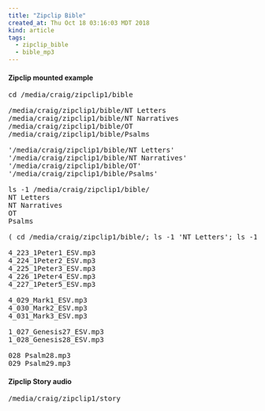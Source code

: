 ```yaml
---
title: "Zipclip Bible"
created_at: Thu Oct 18 03:16:03 MDT 2018
kind: article
tags:
  - zipclip_bible
  - bible_mp3
---
```


<h4>Zipclip mounted example</h4>

<pre>
cd /media/craig/zipclip1/bible

/media/craig/zipclip1/bible/NT Letters
/media/craig/zipclip1/bible/NT Narratives
/media/craig/zipclip1/bible/OT
/media/craig/zipclip1/bible/Psalms

'/media/craig/zipclip1/bible/NT Letters'
'/media/craig/zipclip1/bible/NT Narratives'
'/media/craig/zipclip1/bible/OT'
'/media/craig/zipclip1/bible/Psalms'

ls -1 /media/craig/zipclip1/bible/
NT Letters
NT Narratives
OT
Psalms

( cd /media/craig/zipclip1/bible/; ls -1 'NT Letters'; ls -1 'NT Narratives'; ls -1 OT; ls -1 Psalms)

4_223_1Peter1_ESV.mp3
4_224_1Peter2_ESV.mp3
4_225_1Peter3_ESV.mp3
4_226_1Peter4_ESV.mp3
4_227_1Peter5_ESV.mp3

4_029_Mark1_ESV.mp3
4_030_Mark2_ESV.mp3
4_031_Mark3_ESV.mp3

1_027_Genesis27_ESV.mp3
1_028_Genesis28_ESV.mp3

028 Psalm28.mp3
029 Psalm29.mp3
</pre>

<h4>Zipclip Story audio</h4>

<pre>
/media/craig/zipclip1/story
</pre>

<!--
html boilerplate fragments
<a href="" target="_blank"></a>
<a name=""></a>
<img src="" width="400px">
<ul>
  <li></li>
  <li><a href="" target="_blank"></a></li>
</ul>
<pre>
</pre>
<p style="margin-bottom: 2em;"></p>
<hr style="border: 0; height: 3px; background: #333; background-image: linear-gradient(to right, #ccc, #333, #ccc);">
<pre><code>
</code></pre>
<math xmlns='http://www.w3.org/1998/Math/MathML' display='block'>
</math>
-->
